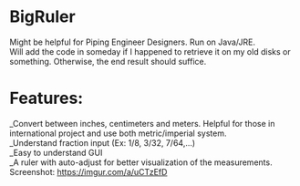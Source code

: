 # BigRuler
Might be helpful for Piping Engineer Designers. Run on Java/JRE.</br>
Will add the code in someday if I happened to retrieve it on my old disks or something. Otherwise, the end result should suffice.
# Features:
_Convert between inches, centimeters and meters. Helpful for those in international project and use both metric/imperial system.<br/>
_Understand fraction input (Ex: 1/8, 3/32, 7/64,...)<br/>
_Easy to understand GUI<br/>
_A ruler with auto-adjust for better visualization of the measurements.<br/>
Screenshot: https://imgur.com/a/uCTzEfD<br/>

